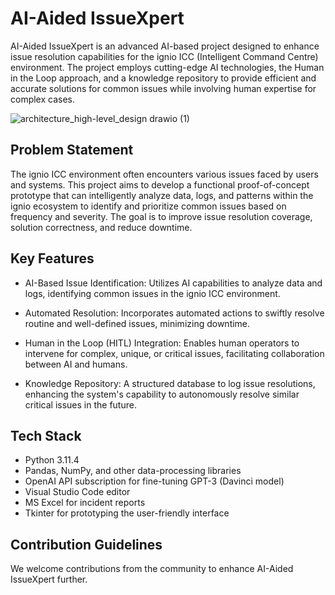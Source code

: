 # AI-Aided IssueXpert

AI-Aided IssueXpert is an advanced AI-based project designed to enhance issue resolution capabilities for the ignio ICC (Intelligent Command Centre) environment. The project employs cutting-edge AI technologies, the Human in the Loop approach, and a knowledge repository to provide efficient and accurate solutions for common issues while involving human expertise for complex cases.

![architecture_high-level_design drawio (1)](https://github.com/prajwalpd7/AI-Aided-IssueXpert/assets/71492927/28190846-cffa-4964-a8b8-0a7f2e6ae4d8)


## Problem Statement

The ignio ICC environment often encounters various issues faced by users and systems. This project aims to develop a functional proof-of-concept prototype that can intelligently analyze data, logs, and patterns within the ignio ecosystem to identify and prioritize common issues based on frequency and severity. The goal is to improve issue resolution coverage, solution correctness, and reduce downtime.

## Key Features

- AI-Based Issue Identification: Utilizes AI capabilities to analyze data and logs, identifying common issues in the ignio ICC environment.

- Automated Resolution: Incorporates automated actions to swiftly resolve routine and well-defined issues, minimizing downtime.

- Human in the Loop (HITL) Integration: Enables human operators to intervene for complex, unique, or critical issues, facilitating collaboration between AI and humans.

- Knowledge Repository: A structured database to log issue resolutions, enhancing the system's capability to autonomously resolve similar critical issues in the future.

## Tech Stack

- Python 3.11.4
- Pandas, NumPy, and other data-processing libraries
- OpenAI API subscription for fine-tuning GPT-3 (Davinci model)
- Visual Studio Code editor
- MS Excel for incident reports
- Tkinter for prototyping the user-friendly interface


## Contribution Guidelines

We welcome contributions from the community to enhance AI-Aided IssueXpert further. 
